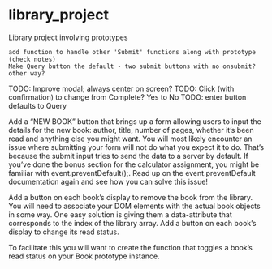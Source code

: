 # library_project
Library project involving prototypes
~~~
add function to handle other 'Submit' functions along with prototype (check notes)
Make Query button the default - two submit buttons with no onsubmit? other way?
~~~
TODO: Improve modal; always center on screen?
TODO: Click (with confirmation) to change from Complete? Yes to No
TODO: enter button defaults to Query


Add a “NEW BOOK” button that brings up a form allowing users to input the details for the new book: author, title, number of pages, whether it’s been read and anything else you might want. You will most likely encounter an issue where submitting your form will not do what you expect it to do. That’s because the submit input tries to send the data to a server by default. If you’ve done the bonus section for the calculator assignment, you might be familiar with event.preventDefault();. Read up on the event.preventDefault documentation again and see how you can solve this issue!

Add a button on each book’s display to remove the book from the library.
You will need to associate your DOM elements with the actual book objects in some way. One easy solution is giving them a data-attribute that corresponds to the index of the library array.
Add a button on each book’s display to change its read status.

To facilitate this you will want to create the function that toggles a book’s read status on your Book prototype instance.
